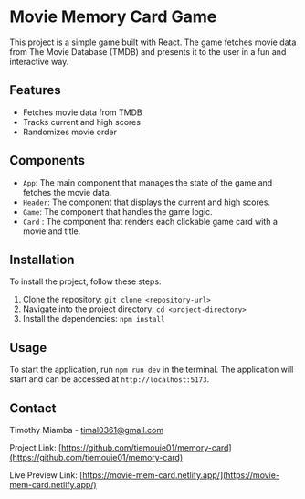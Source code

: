 # Movie Memory Card Game

This project is a simple game built with React. The game fetches movie data from The Movie Database (TMDB) and presents it to the user in a fun and interactive way.

## Features

- Fetches movie data from TMDB
- Tracks current and high scores
- Randomizes movie order

## Components

- `App`: The main component that manages the state of the game and fetches the movie data.
- `Header`: The component that displays the current and high scores.
- `Game`: The component that handles the game logic.
- `Card` : The component that renders each clickable game card with a movie and title.

## Installation

To install the project, follow these steps:

1. Clone the repository: `git clone <repository-url>`
2. Navigate into the project directory: `cd <project-directory>`
3. Install the dependencies: `npm install`

## Usage

To start the application, run `npm run dev` in the terminal. The application will start and can be accessed at `http://localhost:5173`.

## Contact

Timothy Miamba - timal0361@gmail.com

Project Link: [https://github.com/tiemouie01/memory-card](https://github.com/tiemouie01/memory-card)

Live Preview Link: [https://movie-mem-card.netlify.app/](https://movie-mem-card.netlify.app/)
